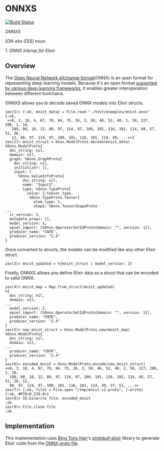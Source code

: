 # ONNXS

[![Build Status](https://travis-ci.org/jeffreyksmithjr/onnxs.svg?branch=master)](https://travis-ci.org/jeffreyksmithjr/onnxs)

_ONNXS_

_[ON-eks-ESS] noun._

_1. ONNX interop for Elixir_

## Overview

The [Open Neural Network eXchange format](https://onnx.ai/)(ONNX) is an open format for representing deep learning models.
Because it's an open format [supported by various deep learning frameworks](https://onnx.ai/supported-tools), it enables greater interoperation between different toolchains.

ONNXS allows you to decode saved ONNX models into Elixir structs.

```
iex(1)> {:ok, mnist_data} = File.read "./test/examples/mnist.onnx" 
{:ok,
 <<8, 3, 18, 4, 67, 78, 84, 75, 26, 3, 50, 46, 52, 40, 1, 58, 227, 206, 1, 10,
   199, 80, 18, 12, 80, 97, 114, 97, 109, 101, 116, 101, 114, 49, 57, 51, 26,
   12, 80, 97, 114, 97, 109, 101, 116, 101, 114, 49, ...>>}                 
iex(2)> mnist_struct = Onnx.ModelProto.decode(mnist_data)
%Onnx.ModelProto{
  doc_string: nil,
  domain: nil,
  graph: %Onnx.GraphProto{
    doc_string: nil,
    initializer: [],
    input: [
      %Onnx.ValueInfoProto{
        doc_string: nil,
        name: "Input3",
        type: %Onnx.TypeProto{ 
          value: {:tensor_type,
           %Onnx.TypeProto.Tensor{
             elem_type: 1,
             shape: %Onnx.TensorShapeProto
...
  ir_version: 3,
  metadata_props: [],
  model_version: 1,
  opset_import: [%Onnx.OperatorSetIdProto{domain: "", version: 1}],
  producer_name: "CNTK",
  producer_version: "2.4"
}
```

Once converted to structs, the models can be modified like any other Elixir struct.

```
iex(3)> mnist_updated = %{mnist_struct | model_version: 2}
```

Finally, ONNXS allows you define Elixir data as a struct that can be encoded to valid ONNX.

```
iex(4)> mnist_map = Map.from_struct(mnist_updated)        
%{
  doc_string: nil,
  domain: nil,
...
  model_version: 2,
  opset_import: [%Onnx.OperatorSetIdProto{domain: "", version: 1}],
  producer_name: "CNTK",
  producer_version: "2.4"
}
iex(5)> new_mnist_struct = Onnx.ModelProto.new(mnist_map)
%Onnx.ModelProto{
  doc_string: nil,
  domain: nil,
...
  producer_name: "CNTK",
  producer_version: "2.4"
}
iex(6)> encoded_mnist = Onnx.ModelProto.encode(new_mnist_struct)         
<<8, 3, 18, 4, 67, 78, 84, 75, 26, 3, 50, 46, 52, 40, 2, 58, 227, 206, 1, 10,
  199, 80, 18, 12, 80, 97, 114, 97, 109, 101, 116, 101, 114, 49, 57, 51, 26, 12,
  80, 97, 114, 97, 109, 101, 116, 101, 114, 49, 57, 51, ...>>
iex(7)> {:ok, file} = File.open "/tmp/mnist_v2.proto", [:write]
{:ok, #PID<0.229.0>}
iex(8)> IO.binwrite file, encoded_mnist
:ok
iex(9)> File.close file
:ok
```

## Implementation

This implementation uses [Bing Tony Han](https://github.com/tony612/protobuf-elixir)'s [protobuf-elixir](https://github.com/tony612/protobuf-elixir) library to generate Elixir code from the [ONNX proto file](https://github.com/onnx/onnx/blob/master/onnx/onnx.proto).
